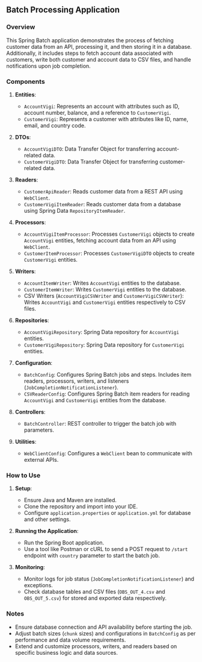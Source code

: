 ## Batch Processing Application

### Overview

This Spring Batch application demonstrates the process of fetching customer data from an API, processing it, and then storing it in a database. Additionally, it includes steps to fetch account data associated with customers, write both customer and account data to CSV files, and handle notifications upon job completion.

### Components

1. **Entities**:
    - `AccountVigi`: Represents an account with attributes such as ID, account number, balance, and a reference to `CustomerVigi`.
    - `CustomerVigi`: Represents a customer with attributes like ID, name, email, and country code.

2. **DTOs**:
    - `AccountVigiDTO`: Data Transfer Object for transferring account-related data.
    - `CustomerVigiDTO`: Data Transfer Object for transferring customer-related data.

3. **Readers**:
    - `CustomerApiReader`: Reads customer data from a REST API using `WebClient`.
    - `CustomerVigiItemReader`: Reads customer data from a database using Spring Data `RepositoryItemReader`.

4. **Processors**:
    - `AccountVigiItemProcessor`: Processes `CustomerVigi` objects to create `AccountVigi` entities, fetching account data from an API using `WebClient`.
    - `CustomerItemProcessor`: Processes `CustomerVigiDTO` objects to create `CustomerVigi` entities.

5. **Writers**:
    - `AccountItemWriter`: Writes `AccountVigi` entities to the database.
    - `CustomerItemWriter`: Writes `CustomerVigi` entities to the database.
    - CSV Writers (`AccountVigiCSVWriter` and `CustomerVigiCSVWriter`): Writes `AccountVigi` and `CustomerVigi` entities respectively to CSV files.

6. **Repositories**:
    - `AccountVigiRepository`: Spring Data repository for `AccountVigi` entities.
    - `CustomerVigiRepository`: Spring Data repository for `CustomerVigi` entities.

7. **Configuration**:
    - `BatchConfig`: Configures Spring Batch jobs and steps. Includes item readers, processors, writers, and listeners (`JobCompletionNotificationListener`).
    - `CSVReaderConfig`: Configures Spring Batch item readers for reading `AccountVigi` and `CustomerVigi` entities from the database.

8. **Controllers**:
    - `BatchController`: REST controller to trigger the batch job with parameters.

9. **Utilities**:
    - `WebClientConfig`: Configures a `WebClient` bean to communicate with external APIs.

### How to Use

1. **Setup**:
    - Ensure Java and Maven are installed.
    - Clone the repository and import into your IDE.
    - Configure `application.properties` or `application.yml` for database and other settings.

2. **Running the Application**:
    - Run the Spring Boot application.
    - Use a tool like Postman or cURL to send a POST request to `/start` endpoint with `country` parameter to start the batch job.

3. **Monitoring**:
    - Monitor logs for job status (`JobCompletionNotificationListener`) and exceptions.
    - Check database tables and CSV files (`OBS_OUT_4.csv` and `OBS_OUT_5.csv`) for stored and exported data respectively.

### Notes

- Ensure database connection and API availability before starting the job.
- Adjust batch sizes (`chunk` sizes) and configurations in `BatchConfig` as per performance and data volume requirements.
- Extend and customize processors, writers, and readers based on specific business logic and data sources.
